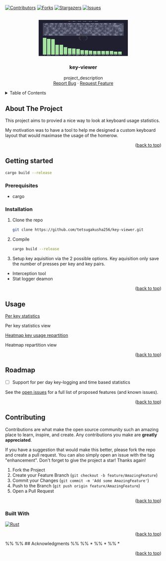 <a name="readme-top"></a>

<!-- PROJECT SHIELDS -->
<!--
*** I'm using markdown "reference style" links for readability.
*** Reference links are enclosed in brackets [ ] instead of parentheses ( ).
*** See the bottom of this document for the declaration of the reference variables
*** for contributors-url, forks-url, etc. This is an optional, concise syntax you may use.
*** https://www.markdownguide.org/basic-syntax/#reference-style-links
-->
[![Contributors][contributors-shield]][contributors-url]
[![Forks][forks-shield]][forks-url]
[![Stargazers][stars-shield]][stars-url]
[![Issues][issues-shield]][issues-url]



<!-- PROJECT LOGO -->
<br />
<div align="center">
  <a href="https://github.com/tetsugakusha256/key-viewer">
    <img src="images/pic1.png" alt="Logo" width="288" height="116">
  </a>

<h3 align="center">key-viewer</h3>

  <p align="center">
    project_description
    <br />
    <a href="https://github.com/tetsugakusha256/key-viewer/issues">Report Bug</a>
    ·
    <a href="https://github.com/tetsugakusha256/key-viewer/issues">Request Feature</a>
  </p>
</div>



<!-- TABLE OF CONTENTS -->
<details>
  <summary>Table of Contents</summary>
  <ol>
    <li>
      <a href="#about-the-project">About The Project</a>
    </li>
    <li>
      <a href="#getting-started">Getting Started</a>
      <ul>
        <li><a href="#prerequisites">Prerequisites</a></li>
        <li><a href="#installation">Installation</a></li>
      </ul>
    </li>
    <li><a href="#usage">Usage</a></li>
    <li><a href="#roadmap">Roadmap</a></li>
    <li><a href="#contributing">Contributing</a></li>
    <li><a href="#built-with">Built With</a></li>
    <li><a href="#acknowledgments">Acknowledgments</a></li>
  </ol>
</details>



<!-- ABOUT THE PROJECT -->
## About The Project


This project aims to provied a nice way to look at keyboard usage statistics.

My motivation was to have a tool to help me designed a custom keyboard layout that would maximase the usage of the homerow.


<p align="right">(<a href="#readme-top">back to top</a>)</p>



<!-- GETTING STARTED -->
## Getting started

```sh
cargo build --release
```

### Prerequisites

* cargo

### Installation

1. Clone the repo
   ```sh
   git clone https://github.com/tetsugakusha256/key-viewer.git
   ```
2. Compile
   ```sh
   cargo build --release
   ```
3. Setup key aquisition via the 2 possible options.
   Key aquisition only save the number of presses per key and key pairs.
  * Interception tool 
  * Stat logger deamon 


<p align="right">(<a href="#readme-top">back to top</a>)</p>



<!-- USAGE EXAMPLES -->
## Usage

[Per key statistics][product-screenshot2]


Per key statistics view

[Heatmap key usage repartition][product-screenshot3]

Heatmap repartition view

<p align="right">(<a href="#readme-top">back to top</a>)</p>



<!-- ROADMAP -->
## Roadmap

- [ ] Support for per day key-logging and time based statistics

See the [open issues](https://github.com/tetsugakusha256/key-viewer/issues) for a full list of proposed features (and known issues).

<p align="right">(<a href="#readme-top">back to top</a>)</p>



<!-- CONTRIBUTING -->
## Contributing

Contributions are what make the open source community such an amazing place to learn, inspire, and create. Any contributions you make are **greatly appreciated**.

If you have a suggestion that would make this better, please fork the repo and create a pull request. You can also simply open an issue with the tag "enhancement".
Don't forget to give the project a star! Thanks again!

1. Fork the Project
2. Create your Feature Branch (`git checkout -b feature/AmazingFeature`)
3. Commit your Changes (`git commit -m 'Add some AmazingFeature'`)
4. Push to the Branch (`git push origin feature/AmazingFeature`)
5. Open a Pull Request

<p align="right">(<a href="#readme-top">back to top</a>)</p>

### Built With

[![Rust][Rust-shield]][Rust-url]

<p align="right">(<a href="#readme-top">back to top</a>)</p>


%% <!-- ACKNOWLEDGMENTS -->
%% ## Acknowledgments
%%
%% * []()
%% * []()
%% * []()

<p align="right">(<a href="#readme-top">back to top</a>)</p>



<!-- MARKDOWN LINKS & IMAGES -->
[contributors-shield]: https://img.shields.io/github/contributors/tetsugakusha256/key-viewer.svg?style=for-the-badge
[contributors-url]: https://github.com/tetsugakusha256/key-viewer/graphs/contributors
[forks-shield]: https://img.shields.io/github/forks/tetsugakusha256/key-viewer.svg?style=for-the-badge
[forks-url]: https://github.com/tetsugakusha256/key-viewer/network/members
[stars-shield]: https://img.shields.io/github/stars/tetsugakusha256/key-viewer.svg?style=for-the-badge
[stars-url]: https://github.com/tetsugakusha256/key-viewer/stargazers
[issues-shield]: https://img.shields.io/github/issues/tetsugakusha256/key-viewer.svg?style=for-the-badge
[issues-url]: https://github.com/tetsugakusha256/key-viewer/issues
[license-shield]: https://img.shields.io/github/license/tetsugakusha256/key-viewer.svg?style=for-the-badge
[license-url]: https://github.com/tetsugakusha256/key-viewer/blob/master/LICENSE.txt
[linkedin-shield]: https://img.shields.io/badge/-LinkedIn-black.svg?style=for-the-badge&logo=linkedin&colorB=555
[linkedin-url]: https://linkedin.com/in/linkedin_username
[Rust-shield]: https://img.shields.io/badge/Rust-000000?style=for-the-badge&logo=rust&logoColor=white
[Rust-url]: https://rust-lang.org
[product-screenshot1]: images/pic1.png
[product-screenshot2]: images/pic2.png
[product-screenshot3]: images/pic3.png
